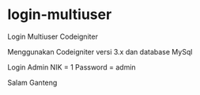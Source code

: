 # login-multiuser
Login Multiuser Codeigniter

Menggunakan Codeigniter versi 3.x dan database MySql

Login Admin
NIK = 1
Password = admin

Salam Ganteng
